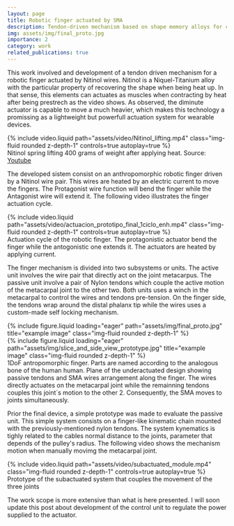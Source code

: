 ```yaml
---
layout: page
title: Robotic finger actuated by SMA
description: Tendon-driven mechanism based on shape memory alloys for controlling robotic fingers
img: assets/img/final_proto.jpg
importance: 2
category: work
related_publications: true
---
```


This work involved and development of a tendon driven mechanism for a robotic finger actuated by Nitinol wires. Nitinol is a Niquel-Titanium alloy with the particular property of recovering the shape when being heat up. In that sense, this elements can actuates as muscles when contracting by heat after being prestrech as the video shows. As observed, the diminute actuator is capable to move a much heavier, which makes this technology a promissing as a lightweight but powerfull actuation system for wearable devices. 

<div class="row">
    <div class="col-sm mt-3 mt-md-0">
        {% include video.liquid path="assets/video/Nitinol_lifting.mp4" class="img-fluid rounded z-depth-1" controls=true autoplay=true %}
    </div>
</div>
<div class="caption">
    Nitinol spring lifting 400 grams of weight after applying heat. Source:  <a href="https://www.youtube.com/watch?v=-K57cbOhA5g&t=158s">Youtube</a>
</div>

The developed sistem consist on an anthropomorphic robotic finger driven by a Nitinol wire pair. This wires are heated by an electric current to move the fingers. The Protagonist wire function will bend the finger while the Antagonist wire will extend it. The following video illustrates the finger actuation cycle.

<div class="row">
    <div class="col-sm mt-3 mt-md-0">
        {% include video.liquid path="assets/video/actuacion_prototipo_final_1ciclo_enh.mp4" class="img-fluid rounded z-depth-1" controls=true autoplay=true %}
    </div>
</div>
<div class="caption">
    Actuation cycle of the robotic finger. The protagonistic actuator bend the finger while the antogonistic one extends it. The actuators are heated by applying current. 
</div>

The finger mechanism is divided into two subsystems or units. The active unit involves the wire pair that directly act on the joint metacarpus. The passive unit involve a pair of Nylon tendons which couple the active motion of the metacarpal joint to the other two. Both units uses a winch in the metacarpal to control the wires and tendons pre-tension. On the finger side, the tendons wrap around the distal phalanx tip while the wires uses a custom-made self locking mechanism. 

<div class="row">
    <div class="col-sm mt-3 mt-md-0">
        {% include figure.liquid loading="eager" path="assets/img/final_proto.jpg" title="example image" class="img-fluid rounded z-depth-1" %}
    </div>
    <div class="col-sm mt-3 mt-md-0">
        {% include figure.liquid loading="eager" path="assets/img/slice_and_side_view_prototype.jpg" title="example image" class="img-fluid rounded z-depth-1" %}
    </div>
</div>
<div class="caption">
    1DoF antropomorphic finger. Parts are named according to the analogous bone of the human human.
    Plane of the underactuated design showing passive tendons and SMA wires arrangement along the finger. The wires directly actuates on the metacarpal joint while the remainning tendons couples this joint`s motion to the other 2. Consequently, the SMA moves to joints simultaneously.
</div>

Prior the final device, a simple prototype was made to evaluate the passive unit. This simple system consists on a finger-like kinematic chain mounted with the previously-mentioned nylon tendons. The system kynematics is tighly related to the cables normal distance to the joints, parameter that depends of the pulley's radius. The following video shows the mechanism motion when manually movimg the metacarpal joint.
<div class="row">
    <div class="col-sm mt-3 mt-md-0">
        {% include video.liquid path="assets/video/subactuated_module.mp4" class="img-fluid rounded z-depth-1" controls=true autoplay=true %}
    </div>
</div>
<div class="caption">
    Prototype of the subactuated system that couples the movement of the three joints
</div>

The work scope is more extensive than what is here presented. I will soon update this post about development of the control unit to regulate the power supplied to the actuator.   